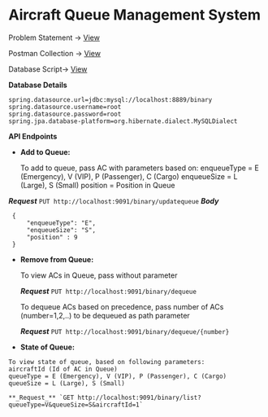 # Aircraft Queue Management System

Problem Statement -> [View](/resources/Exercise.txt)

Postman Collection -> [View](resources/binarydemo.postman_collection.json)

Database Script-> [View](resources/script.sql)

**Database Details**
```
spring.datasource.url=jdbc:mysql://localhost:8889/binary
spring.datasource.username=root
spring.datasource.password=root
spring.jpa.database-platform=org.hibernate.dialect.MySQLDialect
```
**API Endpoints**

  - **Add to Queue:**
  
    To add to queue, pass AC with parameters based on:
     enqueueType = E (Emergency), V (VIP), P (Passenger), C (Cargo)
     enqueueSize = L (Large), S (Small)
     position = Position in Queue
   
   **_Request_** `PUT http://localhost:9091/binary/updatequeue`
    **_Body_**
    
     {
         "enqueueType": "E",
         "enqueueSize": "S",
         "position" : 9
     }
    
  - **Remove from Queue:**
   
      To view ACs in Queue, pass without parameter

     **_Request_** `PUT http://localhost:9091/binary/dequeue`

      To dequeue ACs based on precedence, pass number of ACs (number=1,2,..) to be dequeued as path parameter

      **_Request_** `PUT http://localhost:9091/binary/dequeue/{number}`
 
   - **State of Queue:**
   
    To view state of queue, based on following parameters:
    aircraftId (Id of AC in Queue)
    queueType = E (Emergency), V (VIP), P (Passenger), C (Cargo)
    queueSize = L (Large), S (Small)

    **_Request_** `GET http://localhost:9091/binary/list?queueType=V&queueSize=S&aircraftId=1`
